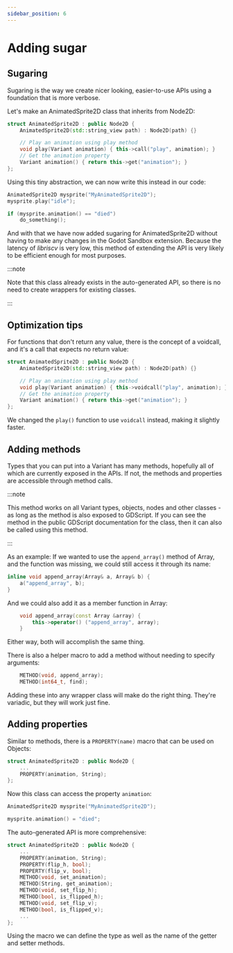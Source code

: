 ```yaml
---
sidebar_position: 6
---
```


# Adding sugar

## Sugaring

Sugaring is the way we create nicer looking, easier-to-use APIs using a foundation that is more verbose.

Let's make an AnimatedSprite2D class that inherits from Node2D:

```cpp
struct AnimatedSprite2D : public Node2D {
	AnimatedSprite2D(std::string_view path) : Node2D(path) {}

	// Play an animation using play method
	void play(Variant animation) { this->call("play", animation); }
	// Get the animation property
	Variant animation() { return this->get("animation"); }
};
```

Using this tiny abstraction, we can now write this instead in our code:

```cpp
AnimatedSprite2D mysprite("MyAnimatedSprite2D");
mysprite.play("idle");

if (mysprite.animation() == "died")
	do_something();
```

And with that we have now added sugaring for AnimatedSprite2D without having to make any changes in the Godot Sandbox extension. Because the latency of _libriscv_ is very low, this method of extending the API is very likely to be efficient enough for most purposes.

:::note

Note that this class already exists in the auto-generated API, so there is no need to create wrappers for existing classes.

:::

## Optimization tips

For functions that don't return any value, there is the concept of a voidcall, and it's a call that expects no return value:

```cpp
struct AnimatedSprite2D : public Node2D {
	AnimatedSprite2D(std::string_view path) : Node2D(path) {}

	// Play an animation using play method
	void play(Variant animation) { this->voidcall("play", animation); }
	// Get the animation property
	Variant animation() { return this->get("animation"); }
};
```

We changed the `play()` function to use `voidcall` instead, making it slightly faster.


## Adding methods

Types that you can put into a Variant has many methods, hopefully all of which are currently exposed in the APIs. If not, the methods and properties are accessible through method calls.

:::note

This method works on all Variant types, objects, nodes and other classes - as long as the method is also exposed to GDScript. If you can see the method in the public GDScript documentation for the class, then it can also be called using this method.

:::

As an example: If we wanted to use the `append_array()` method of Array, and the function was missing, we could still access it through its name:

```cpp
inline void append_array(Array& a, Array& b) {
	a("append_array", b);
}
```

And we could also add it as a member function in Array:

```cpp
	void append_array(const Array &array) {
		this->operator() ("append_array", array);
	}
```

Either way, both will accomplish the same thing.

There is also a helper macro to add a method without needing to specify arguments:

```cpp
	METHOD(void, append_array);
	METHOD(int64_t, find);
```

Adding these into any wrapper class will make do the right thing. They're variadic, but they will work just fine.


## Adding properties

Similar to methods, there is a `PROPERTY(name)` macro that can be used on Objects:

```cpp
struct AnimatedSprite2D : public Node2D {
	...
    PROPERTY(animation, String);
};
```

Now this class can access the property `animation`:

```cpp
AnimatedSprite2D mysprite("MyAnimatedSprite2D");

mysprite.animation() = "died";
```

The auto-generated API is more comprehensive:

```cpp
struct AnimatedSprite2D : public Node2D {
	...
    PROPERTY(animation, String);
    PROPERTY(flip_h, bool);
    PROPERTY(flip_v, bool);
    METHOD(void, set_animation);
    METHOD(String, get_animation);
    METHOD(void, set_flip_h);
    METHOD(bool, is_flipped_h);
    METHOD(void, set_flip_v);
    METHOD(bool, is_flipped_v);
	...
};
```

Using the macro we can define the type as well as the name of the getter and setter methods.

